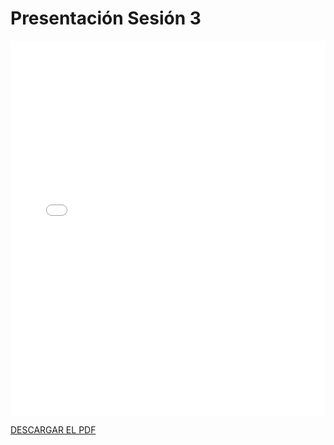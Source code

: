 # Presentación Sesión 3

<embed src="/PDFs/Presentaciones/1-presentacion.pdf" type="application/pdf" width="100%" height="600px" />


[DESCARGAR EL PDF](/PDFs/Presentaciones/1-presentacion.pdf)